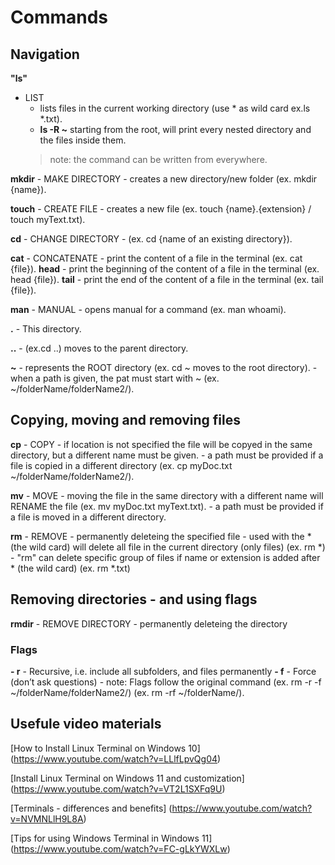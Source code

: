 # Commands

## Navigation
**"ls"**
- LIST  
    - lists files in the current working directory (use * as wild card ex.ls *.txt).
    - **ls -R ~** starting from the root, will print every nested directory and the files inside them. 
    > note: the command can be written from everywhere.  

**mkdir** - MAKE DIRECTORY 
        - creates a  new directory/new folder (ex. mkdir {name}).

**touch** - CREATE FILE 
        - creates a new file (ex. touch {name}.{extension} / touch myText.txt).

**cd**  - CHANGE DIRECTORY
        - (ex. cd {name of an existing directory}).

**cat** - CONCATENATE
        - print the content of a file in the terminal (ex. cat {file}).
        **head** - print the beginning of the content of a file in the terminal (ex. head {file}).
        **tail** - print the end of the content of a file in the terminal (ex. tail {file}).

**man** - MANUAL
        - opens manual for a command (ex. man whoami).

**.**   - This directory.

**..**  - (ex.cd ..) moves to the parent directory.

**~**   - represents the ROOT directory (ex. cd ~ moves to the root directory).
        - when a path is given, the pat must start with ~  (ex. ~/folderName/folderName2/).


## Copying, moving and removing files
**cp**  - COPY
        - if location is not specified the file will be copyed in the same directory, but a different name must be given. 
        - a path must be provided if a file is copied in a different directory (ex. cp myDoc.txt ~/folderName/folderName2/).

**mv**  - MOVE
        - moving the file in the same directory with a different name will RENAME the file (ex. mv myDoc.txt myText.txt).
        - a path must be provided if a file is moved in a different directory.

**rm**  - REMOVE
        - permanently deleteing the specified file
        - used with the * (the wild card) will delete all file in the current directory (only files) (ex. rm *) 
        - "rm" can delete specific group of files if name or extension is added after * (the wild card) (ex. rm *.txt)  

## Removing directories - and using flags 
**rmdir** - REMOVE DIRECTORY
        - permanently deleteing the directory
### Flags
**- r** - Recursive, i.e. include all subfolders, and files permanently
**- f** - Force (don’t ask questions)
        - note: Flags follow the original command (ex. rm -r -f ~/folderName/folderName2/) (ex. rm -rf ~/folderName/).


## Usefule video materials

[How to Install Linux Terminal on Windows 10] (https://www.youtube.com/watch?v=LLlfLpvQg04)

[Install Linux Terminal on Windows 11 and customization] (https://www.youtube.com/watch?v=VT2L1SXFq9U)

[Terminals - differences and benefits] (https://www.youtube.com/watch?v=NVMNLlH9L8A)

[Tips for using Windows Terminal in Windows 11] (https://www.youtube.com/watch?v=FC-gLkYWXLw)